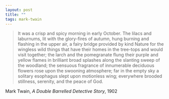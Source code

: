 ```yaml
---
layout: post
title: ""
tags: mark-twain
--- 
```


> It was a crisp and spicy morning in early October. The lilacs and laburnums, lit with the glory-fires of autumn, hung burning and flashing in the upper air, a fairy bridge provided by kind Nature for the wingless wild things that have their homes in the tree-tops and would visit together; the larch and the pomegranate flung their purple and yellow flames in brilliant broad splashes along the slanting sweep of the woodland; the sensuous fragrance of innumerable deciduous flowers rose upon the swooning atmosphere; far in the empty sky a solitary esophagus slept upon motionless wing; everywhere brooded stillness, serenity, and the peace of God.

Mark Twain, _A Double Barrelled Detective Story_, 1902